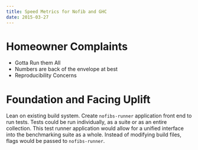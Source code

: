 ```yaml
---
title: Speed Metrics for Nofib and GHC
date: 2015-03-27
---
```


# Homeowner Complaints
+ Gotta Run them All
+ Numbers are back of the envelope at best
+ Reproducibility Concerns


# Foundation and Facing Uplift

Lean on existing build system.  Create `nofibs-runner` application front end to run tests.  Tests could be run individually, as a suite or as an entire collection.  This test runner application would allow for a unified interface into the benchmarking suite as a whole.  Instead of modifying build files, flags would be passed to `nofibs-runner`.
